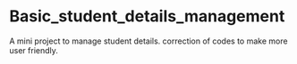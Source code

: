 # Basic_student_details_management
A mini project to manage student details.
correction of codes to make more user friendly.
